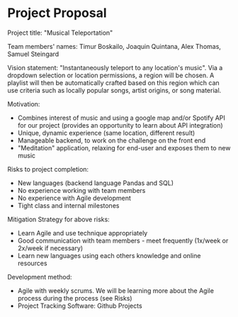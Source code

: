 # Project Proposal
Project title: "Musical Teleportation"

Team members' names:
  Timur Boskailo, 
  Joaquin Quintana, 
  Alex Thomas, 
  Samuel Steingard

Vision statement: "Instantaneously teleport to any location's music". Via a dropdown selection or location permissions, a region will be chosen. A playlist will then be automatically crafted based on this region which can use criteria such as locally popular songs, artist origins, or song material.

Motivation:
- Combines interest of music and using a google map and/or Spotify API for our project (provides an opportunity to learn about API integration)
- Unique, dynamic experience (same location, different result)
- Manageable backend, to work on the challenge on the front end
- "Meditation" application, relaxing for end-user and exposes them to new music 

Risks to project completion:
- New languages (backend language Pandas and SQL)
- No experience working with team members
- No experience with Agile development
- Tight class and internal milestones

Mitigation Strategy for above risks:
- Learn Agile and use technique appropriately
- Good communication with team members - meet frequently (1x/week or 2x/week if necessary)
- Learn new languages using each others knowledge and online resources

Development method:
- Agile with weekly scrums. We will be learning more about the Agile process during the process (see Risks)
- Project Tracking Software: Github Projects
